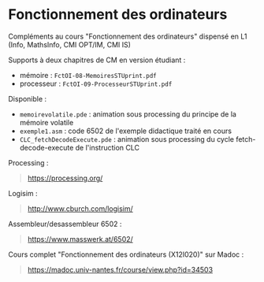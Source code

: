 # Fonctionnement des ordinateurs
Compléments au cours "Fonctionnement des ordinateurs" dispensé en L1 (Info, MathsInfo, CMI OPT/IM, CMI IS)

Supports à deux chapitres de CM en version étudiant :
- mémoire : `FctOI-08-MemoiresSTUprint.pdf`
- processeur : `FctOI-09-ProcesseurSTUprint.pdf`

Disponible :
- `memoirevolatile.pde` : animation sous processing du principe de la mémoire volatile
- `exemple1.asm` : code 6502 de l'exemple didactique traité en cours
- `CLC_fetchDecodeExecute.pde` : animation sous processing du cycle fetch-decode-execute de l'instruction CLC

Processing :
>  https://processing.org/

Logisim :
> http://www.cburch.com/logisim/

Assembleur/desassembleur 6502 :
> https://www.masswerk.at/6502/

Cours complet "Fonctionnement des ordinateurs (X12I020)" sur Madoc :
> https://madoc.univ-nantes.fr/course/view.php?id=34503
